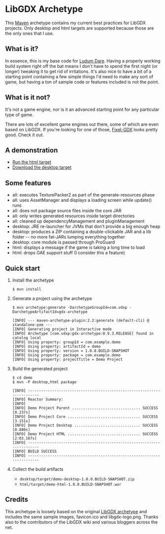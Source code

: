 # LibGDX Archetype

This [Maven](https://maven.apache.org/) archetype contains my current best practices for LibGDX projects. Only desktop and html targets are supported because those are the only ones that I use.

## What is it?

In essence, this is my base code for [Ludum Dare](http://www.ludumdare.com/compo/). Having a properly working build system right off the bat means I don't have to spend the first night (or longer) tweaking it to get rid of irritations. It's also nice to have a bit of a starting point containing a few simple things I'd need to make any sort of game, but having a ton of sample code or features included is not the point.

## What is it not?

It's not a game engine, nor is it an advanced starting point for any particular type of game.

There are lots of excellent game engines out there, some of which are even based on LibGDX. If you're looking for one of those, [Fixel-GDX](https://github.com/flixel-gdx/flixel-gdx) looks pretty good. Check it out.

## A demonstration

* [Run the html target](http://wrongcoder.github.io/gdx-archetype/demo/)
* [Download the desktop target](http://wrongcoder.github.io/gdx-archetype/demo/demo-desktop-1.0.0.BUILD-SNAPSHOT.zip)

## Some features

* all: executes TexturePacker2 as part of the generate-resources phase
* all: uses AssetManager and displays a loading screen while update() runs
* all: does not package source files inside the core JAR
* all: only writes generated resources inside target directories
* all: cleaned up dependencyManagement and pluginManagement
* desktop: JRE re-launcher for JVMs that don't provide a big enough heap
* desktop: produces a ZIP containing a double-clickable JAR and a lib folder -- no more fat-JARs lumping everything together
* desktop: core module is passed through ProGuard
* html: displays a message if the game is taking a long time to load
* html: drops GAE support stuff (I consider this a feature)

## Quick start

1. Install the archetype

    ```shell
    $ mvn install
    ```
1. Generate a project using the archetype

    ```shell
    $ mvn archetype:generate -DarchetypeGroupId=com.vdxp -DarchetypeArtifactId=gdx-archetype

    [INFO] --- maven-archetype-plugin:2.2:generate (default-cli) @ standalone-pom ---
    [INFO] Generating project in Interactive mode
    [INFO] Archetype [com.vdxp:gdx-archetype:0.9.3.RELEASE] found in catalog local
    [INFO] Using property: groupId = com.example.demo
    [INFO] Using property: artifactId = demo
    [INFO] Using property: version = 1.0.0.BUILD-SNAPSHOT
    [INFO] Using property: package = com.example.demo
    [INFO] Using property: projectTitle = Demo Project
    ```

1. Build the generated project

    ```shell
    $ cd demo
    $ mvn -P desktop,html package

    [INFO] ------------------------------------------------------------------------
    [INFO] Reactor Summary:
    [INFO] 
    [INFO] Demo Project Parent ............................... SUCCESS [0.237s]
    [INFO] Demo Project Core ................................. SUCCESS [3.151s]
    [INFO] Demo Project Desktop .............................. SUCCESS [0.880s]
    [INFO] Demo Project HTML ................................. SUCCESS [2:03.167s]
    [INFO] ------------------------------------------------------------------------
    [INFO] BUILD SUCCESS
    [INFO] ------------------------------------------------------------------------
    ```

1. Collect the build artifacts
    * ```desktop/target/demo-desktop-1.0.0.BUILD-SNAPSHOT.zip```
    * ```html/target/demo-html-1.0.0.BUILD-SNAPSHOT.war```

## Credits

This archetype is loosely based on the original [LibGDX archetype](https://github.com/libgdx/libgdx-maven-archetype) and includes the same sample images, favicon.ico and libgdx-logo.png.  Thanks also to the contributors of the LibGDX wiki and various bloggers across the net.

